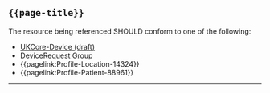 ## <code>{{page-title}}</code>

The resource being referenced SHOULD conform to one of the following:

- [UKCore-Device (draft)](https://simplifier.net/guide/UKCoreImplementationGuideAssetsinDevelopment/Home/ProfilesandExtensions/ProfileUKCore-Device?version=current)
- [DeviceRequest Group](https://hl7.org/fhir/R4/group.html)
- {{pagelink:Profile-Location-14324}}
- {{pagelink:Profile-Patient-88961}}

---